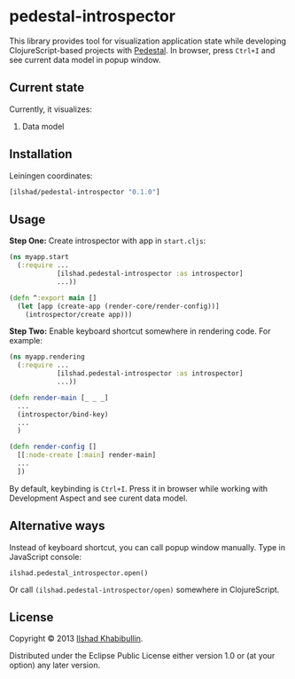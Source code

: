# pedestal-introspector

This library provides tool for visualization application state while
developing ClojureScript-based projects with
[Pedestal](http://pedestal.io). In browser, press `Ctrl+I`
and see current data model in popup window.

## Current state

Currently, it visualizes:

 1. Data model

## Installation

Leiningen coordinates:

```clojure
[ilshad/pedestal-introspector "0.1.0"]
```

## Usage

**Step One:** Create introspector with app in `start.cljs`:

```clojure
(ns myapp.start
  (:require ...
            [ilshad.pedestal-introspector :as introspector]
			...))

(defn ^:export main []
  (let [app (create-app (render-core/render-config))]
    (introspector/create app)))
```

**Step Two:** Enable keyboard shortcut somewhere in rendering code.
For example:

```clojure
(ns myapp.rendering
  (:require ...
            [ilshad.pedestal-introspector :as introspector]
			...))

(defn render-main [_ _ _]
  ...
  (introspector/bind-key)
  ...
  )

(defn render-config []
  [[:node-create [:main] render-main]
  ...
  ])
```

By default, keybinding is `Ctrl+I`. Press it in browser while working
with Development Aspect and see curent data model.

## Alternative ways

Instead of keyboard shortcut, you can call popup window manually. Type
in JavaScript console:

    ilshad.pedestal_introspector.open()

Or call `(ilshad.pedestal-introspector/open)` somewhere in ClojureScript.

## License

Copyright © 2013 [Ilshad Khabibullin](http://ilshad.com).

Distributed under the Eclipse Public License either version 1.0 or (at
your option) any later version.
